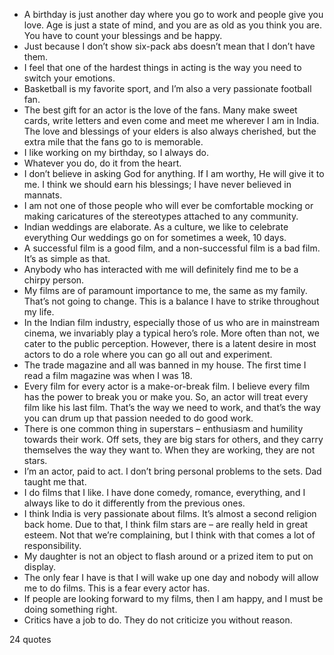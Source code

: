  - A birthday is just another day where you go to work and people give you love. Age is just a state of mind, and you are as old as you think you are. You have to count your blessings and be happy.
 - Just because I don’t show six-pack abs doesn’t mean that I don’t have them.
 - I feel that one of the hardest things in acting is the way you need to switch your emotions.
 - Basketball is my favorite sport, and I’m also a very passionate football fan.
 - The best gift for an actor is the love of the fans. Many make sweet cards, write letters and even come and meet me wherever I am in India. The love and blessings of your elders is also always cherished, but the extra mile that the fans go to is memorable.
 - I like working on my birthday, so I always do.
 - Whatever you do, do it from the heart.
 - I don’t believe in asking God for anything. If I am worthy, He will give it to me. I think we should earn his blessings; I have never believed in mannats.
 - I am not one of those people who will ever be comfortable mocking or making caricatures of the stereotypes attached to any community.
 - Indian weddings are elaborate. As a culture, we like to celebrate everything Our weddings go on for sometimes a week, 10 days.
 - A successful film is a good film, and a non-successful film is a bad film. It’s as simple as that.
 - Anybody who has interacted with me will definitely find me to be a chirpy person.
 - My films are of paramount importance to me, the same as my family. That’s not going to change. This is a balance I have to strike throughout my life.
 - In the Indian film industry, especially those of us who are in mainstream cinema, we invariably play a typical hero’s role. More often than not, we cater to the public perception. However, there is a latent desire in most actors to do a role where you can go all out and experiment.
 - The trade magazine and all was banned in my house. The first time I read a film magazine was when I was 18.
 - Every film for every actor is a make-or-break film. I believe every film has the power to break you or make you. So, an actor will treat every film like his last film. That’s the way we need to work, and that’s the way you can drum up that passion needed to do good work.
 - There is one common thing in superstars – enthusiasm and humility towards their work. Off sets, they are big stars for others, and they carry themselves the way they want to. When they are working, they are not stars.
 - I’m an actor, paid to act. I don’t bring personal problems to the sets. Dad taught me that.
 - I do films that I like. I have done comedy, romance, everything, and I always like to do it differently from the previous ones.
 - I think India is very passionate about films. It’s almost a second religion back home. Due to that, I think film stars are – are really held in great esteem. Not that we’re complaining, but I think with that comes a lot of responsibility.
 - My daughter is not an object to flash around or a prized item to put on display.
 - The only fear I have is that I will wake up one day and nobody will allow me to do films. This is a fear every actor has.
 - If people are looking forward to my films, then I am happy, and I must be doing something right.
 - Critics have a job to do. They do not criticize you without reason.

24 quotes